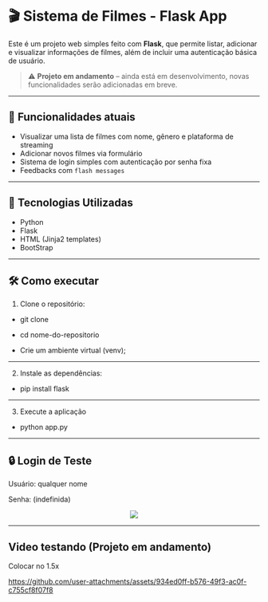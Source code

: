 # 🎬 Sistema de Filmes - Flask App

Este é um projeto web simples feito com **Flask**, que permite listar, adicionar e visualizar informações de filmes, além de incluir uma autenticação básica de usuário.  

> ⚠️ **Projeto em andamento** – ainda está em desenvolvimento, novas funcionalidades serão adicionadas em breve.

---

## 🔧 Funcionalidades atuais

- Visualizar uma lista de filmes com nome, gênero e plataforma de streaming
- Adicionar novos filmes via formulário
- Sistema de login simples com autenticação por senha fixa
- Feedbacks com `flash messages`

---

## 🚀 Tecnologias Utilizadas

- Python 
- Flask
- HTML (Jinja2 templates)
- BootStrap

---

## 🛠️ Como executar

1.  Clone o repositório:
   
- git clone 

- cd nome-do-repositorio

- Crie um ambiente virtual (venv);

---

2.  Instale as dependências:

- pip install flask 

---

3.  Execute a aplicação

- python app.py

---

## 🔒 Login de Teste

Usuário: qualquer nome

Senha: (indefinida)



<p align="center">
  <a href="https://skillicons.dev">
    <img src="https://skillicons.dev/icons?i=python,flask,html,bootstrap" />
  </a>
</p>




---



## Video testando         (**Projeto em andamento**)
Colocar no 1.5x

https://github.com/user-attachments/assets/934ed0ff-b576-49f3-ac0f-c755cf8f07f8






